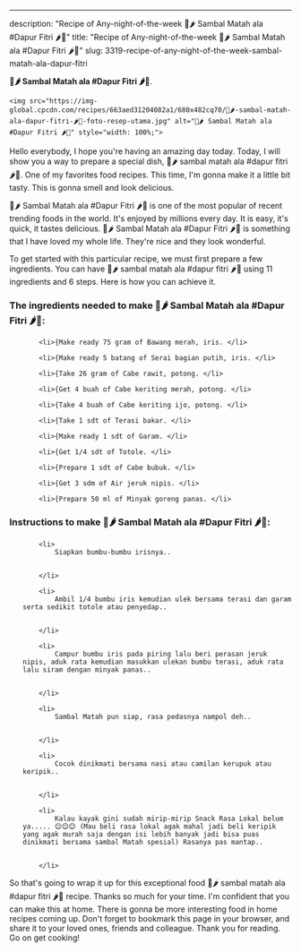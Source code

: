 ---
description: "Recipe of Any-night-of-the-week 🌵🌶 Sambal Matah ala #Dapur Fitri 🌶🌵"
title: "Recipe of Any-night-of-the-week 🌵🌶 Sambal Matah ala #Dapur Fitri 🌶🌵"
slug: 3319-recipe-of-any-night-of-the-week-sambal-matah-ala-dapur-fitri

<p>
	<strong>🌵🌶 Sambal Matah ala #Dapur Fitri 🌶🌵</strong>. 
	
</p>
<p>
	
	<img src="https://img-global.cpcdn.com/recipes/663aed31204082a1/680x482cq70/🌵🌶-sambal-matah-ala-dapur-fitri-🌶🌵-foto-resep-utama.jpg" alt="🌵🌶 Sambal Matah ala #Dapur Fitri 🌶🌵" style="width: 100%;">
	
	
</p>
<p>
	Hello everybody, I hope you're having an amazing day today. Today, I will show you a way to prepare a special dish, 🌵🌶 sambal matah ala #dapur fitri 🌶🌵. One of my favorites food recipes. This time, I'm gonna make it a little bit tasty. This is gonna smell and look delicious.
</p>
	
<p>
	🌵🌶 Sambal Matah ala #Dapur Fitri 🌶🌵 is one of the most popular of recent trending foods in the world. It's enjoyed by millions every day. It is easy, it's quick, it tastes delicious. 🌵🌶 Sambal Matah ala #Dapur Fitri 🌶🌵 is something that I have loved my whole life. They're nice and they look wonderful.
</p>
<p>
	
</p>

<p>
To get started with this particular recipe, we must first prepare a few ingredients. You can have 🌵🌶 sambal matah ala #dapur fitri 🌶🌵 using 11 ingredients and 6 steps. Here is how you can achieve it.
</p>

<h3>The ingredients needed to make 🌵🌶 Sambal Matah ala #Dapur Fitri 🌶🌵:</h3>

<ol>
	
		<li>{Make ready 75 gram of Bawang merah, iris. </li>
	
		<li>{Make ready 5 batang of Serai bagian putih, iris. </li>
	
		<li>{Take 26 gram of Cabe rawit, potong. </li>
	
		<li>{Get 4 buah of Cabe keriting merah, potong. </li>
	
		<li>{Take 4 buah of Cabe keriting ijo, potong. </li>
	
		<li>{Take 1 sdt of Terasi bakar. </li>
	
		<li>{Make ready 1 sdt of Garam. </li>
	
		<li>{Get 1/4 sdt of Totole. </li>
	
		<li>{Prepare 1 sdt of Cabe bubuk. </li>
	
		<li>{Get 3 sdm of Air jeruk nipis. </li>
	
		<li>{Prepare 50 ml of Minyak goreng panas. </li>
	
</ol>
<p>
	
</p>

<h3>Instructions to make 🌵🌶 Sambal Matah ala #Dapur Fitri 🌶🌵:</h3>

<ol>
	
		<li>
			Siapkan bumbu-bumbu irisnya..
			
			
		</li>
	
		<li>
			Ambil 1/4 bumbu iris kemudian ulek bersama terasi dan garam serta sedikit totole atau penyedap..
			
			
		</li>
	
		<li>
			Campur bumbu iris pada piring lalu beri perasan jeruk nipis, aduk rata kemudian masukkan ulekan bumbu terasi, aduk rata lalu siram dengan minyak panas..
			
			
		</li>
	
		<li>
			Sambal Matah pun siap, rasa pedasnya nampol deh..
			
			
		</li>
	
		<li>
			Cocok dinikmati bersama nasi atau camilan kerupuk atau keripik..
			
			
		</li>
	
		<li>
			Kalau kayak gini sudah mirip-mirip Snack Rasa Lokal belum ya..... 😊😊😊 (Mau beli rasa lokal agak mahal jadi beli keripik yang agak murah saja dengan isi lebih banyak jadi bisa puas dinikmati bersama sambal Matah spesial) Rasanya pas mantap..
			
			
		</li>
	
</ol>

<p>
	
</p>

<p>
	So that's going to wrap it up for this exceptional food 🌵🌶 sambal matah ala #dapur fitri 🌶🌵 recipe. Thanks so much for your time. I'm confident that you can make this at home. There is gonna be more interesting food in home recipes coming up. Don't forget to bookmark this page in your browser, and share it to your loved ones, friends and colleague. Thank you for reading. Go on get cooking!
</p>

